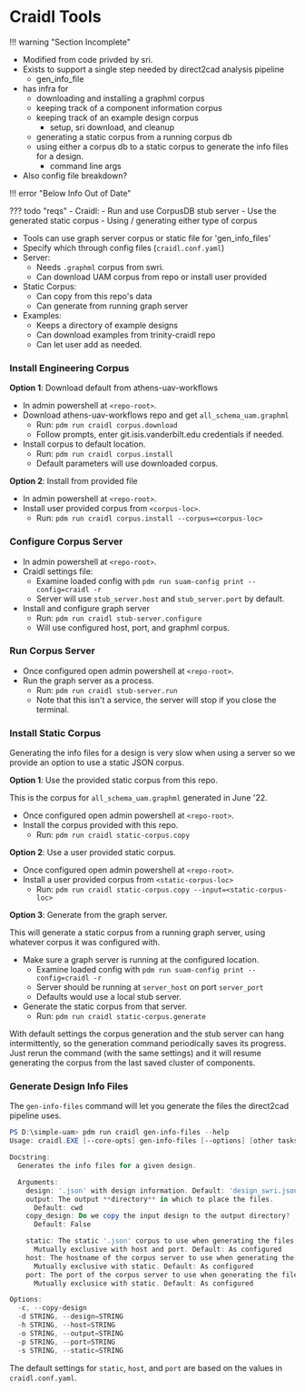 # Craidl Tools

!!! warning "Section Incomplete"

- Modified from code privded by sri.
- Exists to support a single step needed by direct2cad analysis pipeline
    - gen_info_file
- has infra for
    - downloading and installing a graphml corpus
    - keeping track of a component information corpus
    - keeping track of an example design corpus
        - setup, sri download, and cleanup
    - generating a static corpus from a running corpus db
    - using either a corpus db to a static corpus to
      generate the info files for a design.
        - command line args
- Also config file breakdown?

!!! error "Below Info Out of Date"

??? todo "reqs"
    - Craidl:
        - Run and use CorpusDB stub server
        - Use the generated static corpus
        - Using / generating either type of corpus

- Tools can use graph server corpus or static file for 'gen_info_files'
- Specify which through config files (`craidl.conf.yaml`)
- Server:
    - Needs `.graphml` corpus from swri.
    - Can download UAM corpus from repo or install user provided
- Static Corpus:
    - Can copy from this repo's data
    - Can generate from running graph server
- Examples:
    - Keeps a directory of example designs
    - Can download examples from trinity-craidl repo
    - Can let user add as needed.

### Install Engineering Corpus

**Option 1**: Download default from athens-uav-workflows

- In admin powershell at `<repo-root>`.
- Download athens-uav-workflows repo and get `all_schema_uam.graphml`
    - Run: `pdm run craidl corpus.download`
    - Follow prompts, enter git.isis.vanderbilt.edu credentials if needed.
- Install corpus to default location.
    - Run: `pdm run craidl corpus.install`
    - Default parameters will use downloaded corpus.

**Option 2**: Install from provided file

- In admin powershell at `<repo-root>`.
- Install user provided corpus from `<corpus-loc>`.
    - Run: `pdm run craidl corpus.install --corpus=<corpus-loc>`

### Configure Corpus Server

- In admin powershell at `<repo-root>`.
- Craidl settings file:
    - Examine loaded config with `pdm run suam-config print --config=craidl -r`
    - Server will use `stub_server.host` and `stub_server.port` by default.
- Install and configure graph server
    - Run: `pdm run craidl stub-server.configure`
    - Will use configured host, port, and graphml corpus.

### Run Corpus Server

- Once configured open admin powershell at `<repo-root>`.
- Run the graph server as a process.
    - Run: `pdm run craidl stub-server.run`
    - Note that this isn't a service, the server will stop if you close the
      terminal.

### Install Static Corpus

Generating the info files for a design is very slow when using a server so
we provide an option to use a static JSON corpus.

**Option 1**: Use the provided static corpus from this repo.

This is the corpus for `all_schema_uam.graphml` generated in June '22.

- Once configured open admin powershell at `<repo-root>`.
- Install the corpus provided with this repo.
    - Run: `pdm run craidl static-corpus.copy`

**Option 2**: Use a user provided static corpus.

- Once configured open admin powershell at `<repo-root>`.
- Install a user provided corpus from `<static-corpus-loc>`
    - Run: `pdm run craidl static-corpus.copy --input=<static-corpus-loc>`

**Option 3**: Generate from the graph server.

This will generate a static corpus from a running graph server, using whatever
corpus it was configured with.

- Make sure a graph server is running at the configured location.
    - Examine loaded config with `pdm run suam-config print --config=craidl -r`
    - Server should be running at `server_host` on port `server_port`
    - Defaults would use a local stub server.
- Generate the static corpus from that server.
    - Run: `pdm run craidl static-corpus.generate`

With default settings the corpus generation and the stub server can hang
intermittently, so the generation command periodically saves its progress.
Just rerun the command (with the same settings) and it will resume generating
the corpus from the last saved cluster of components.

### Generate Design Info Files

The `gen-info-files` command will let you generate the files the direct2cad
pipeline uses.

```powershell
PS D:\simple-uam> pdm run craidl gen-info-files --help
Usage: craidl.EXE [--core-opts] gen-info-files [--options] [other tasks here ...]

Docstring:
  Generates the info files for a given design.

  Arguments:
    design: '.json' with design information. Default: 'design_swri.json'
    output: The output **directory** in which to place the files.
      Default: cwd
    copy_design: Do we copy the input design to the output directory?
      Default: False

    static: The static '.json' corpus to use when generating the files.
      Mutually exclusive with host and port. Default: As configured
    host: The hostname of the corpus server to use when generating the files.
      Mutually exclusive with static. Default: As configured
    port: The port of the corpus server to use when generating the files.
      Mutually exclusice with static. Default: As configured

Options:
  -c, --copy-design
  -d STRING, --design=STRING
  -h STRING, --host=STRING
  -o STRING, --output=STRING
  -p STRING, --port=STRING
  -s STRING, --static=STRING
```

The default settings for `static`, `host`, and `port` are based on the values
in `craidl.conf.yaml`.
